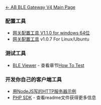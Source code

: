 [← AB BLE Gateway V4 Main Page](AB_BLE_Gateway_V4.md)

### 配置工具

- [网关配置工具 V1.1.0 for windows 64位](http://i1.aprbrother.com/gw4-config-tool-setup-v1.1.0.exe.zip)
- [网关配置工具](http://i1.aprbrother.com/gw4-config-tool-v1.0.7-amd64.deb) v1.0.7 For Linux/Ubuntu

### 测试工具

- [BLE Viewer](http://i1.aprbrother.com/ble-viewer-setup-v1.0.0.exe.zip) - 查看章节[How To Test](Quick_Start_For_AB_BLE_Gateway_V4#How_To_Test.md)

### 开发你自己的客户端工具

- [用NodeJS写的HTTP服务器示例](https://github.com/AprilBrother/ab-ble-gateway-sdk/tree/master/tools/http-server/gateway4-nodejs)
- [PHP SDK](https://github.com/AprilBrother/ab-ble-gateway-sdk-php) - 查看readme文件获得更多信息
